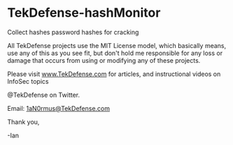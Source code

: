 TekDefense-hashMonitor
======================

Collect hashes password hashes for cracking


All TekDefense projects use the MIT License model, which basically means, use any of this as you see fit, but don't hold me responsible for any loss or damage that occurs from using or modifying any of these projects.

Please visit www.TekDefense.com for articles, and instructional videos on InfoSec topics

@TekDefense on Twitter.

Email: 1aN0rmus@TekDefense.com

Thank you,

-Ian
